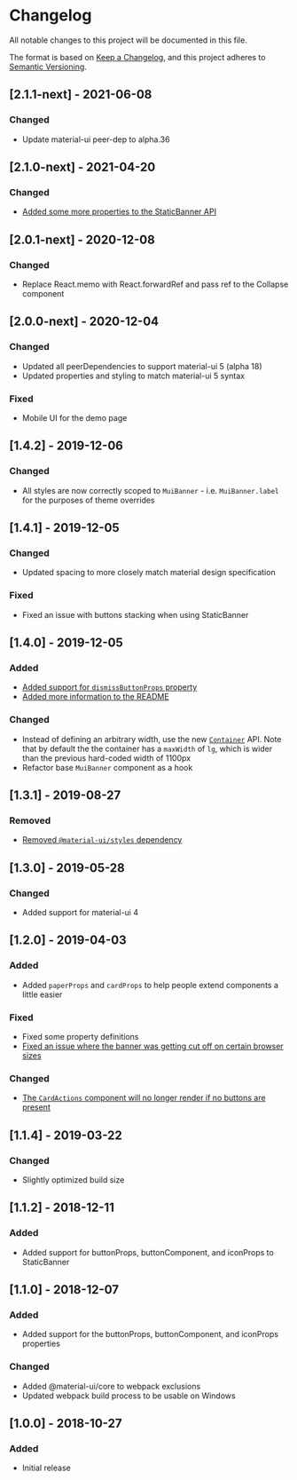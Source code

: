 # Changelog
All notable changes to this project will be documented in this file.

The format is based on [Keep a Changelog](https://keepachangelog.com/en/1.0.0/),
and this project adheres to [Semantic Versioning](https://semver.org/spec/v2.0.0.html).

## [2.1.1-next] - 2021-06-08
### Changed
- Update material-ui peer-dep to alpha.36

## [2.1.0-next] - 2021-04-20
### Changed
- [Added some more properties to the StaticBanner API](https://github.com/alexplumb/material-ui-banner/issues/14)

## [2.0.1-next] - 2020-12-08
### Changed
- Replace React.memo with React.forwardRef and pass ref to the Collapse component

## [2.0.0-next] - 2020-12-04
### Changed
- Updated all peerDependencies to support material-ui 5 (alpha 18)
- Updated properties and styling to match material-ui 5 syntax
### Fixed
- Mobile UI for the demo page

## [1.4.2] - 2019-12-06
### Changed
- All styles are now correctly scoped to `MuiBanner` - i.e. `MuiBanner.label` for the purposes of theme overrides

## [1.4.1] - 2019-12-05
### Changed
- Updated spacing to more closely match material design specification
### Fixed
- Fixed an issue with buttons stacking when using StaticBanner

## [1.4.0] - 2019-12-05
### Added
- [Added support for `dismissButtonProps` property](https://github.com/alexplumb/material-ui-banner/pull/7)
- [Added more information to the README](https://github.com/alexplumb/material-ui-banner/issues/9)
### Changed
- Instead of defining an arbitrary width, use the new [`Container`](https://material-ui.com/components/container/) API. Note that by default the the container has a `maxWidth` of `lg`, which is wider than the previous hard-coded width of 1100px
- Refactor base `MuiBanner` component as a hook

## [1.3.1] - 2019-08-27
### Removed
- [Removed `@material-ui/styles` dependency](https://github.com/alexplumb/material-ui-banner/issues/5)

## [1.3.0] - 2019-05-28
### Changed
- Added support for material-ui 4

## [1.2.0] - 2019-04-03
### Added
- Added `paperProps` and `cardProps` to help people extend components a little easier
### Fixed
- Fixed some property definitions
- [Fixed an issue where the banner was getting cut off on certain browser sizes](https://github.com/alexplumb/material-ui-banner/issues/1)
### Changed
- [The `CardActions` component will no longer render if no buttons are present](https://github.com/alexplumb/material-ui-banner/issues/3)

## [1.1.4] - 2019-03-22
### Changed
- Slightly optimized build size

## [1.1.2] - 2018-12-11
### Added
- Added support for buttonProps, buttonComponent, and iconProps to StaticBanner

## [1.1.0] - 2018-12-07
### Added
- Added support for the buttonProps, buttonComponent, and iconProps properties
### Changed
- Added @material-ui/core to webpack exclusions
- Updated webpack build process to be usable on Windows

## [1.0.0] - 2018-10-27
### Added
- Initial release
